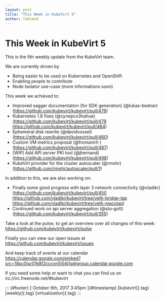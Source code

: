 ```yaml
---
layout: post
title: "This Week in KubeVirt 5"
author: fabiand
---
```



This Week in KubeVirt 5
=======================

This is the fith weekly update from the KubeVirt team.

We are currently driven by

-   Being easier to be used on Kubernetes and OpenShift
-   Enabling people to contribute
-   Node Isolator use-case (more informations soon)

This week we achieved to:

-   Improved sagger documentation (for SDK generation) (\@lukas-bednar)
    (<https://github.com/kubevirt/kubevirt/pull/476>)
-   Kubernetes 1.8 fixes (\@cynepco3hahue)
    (<https://github.com/kubevirt/kubevirt/pull/479>
    <https://github.com/kubevirt/kubevirt/pull/484>)
-   Ephemeral disk rewrite (\@davidvossel)
    (<https://github.com/kubevirt/kubevirt/pull/460>)
-   Custom VM metrics proposal (\@fromanirh )
    (<https://github.com/kubevirt/kubevirt/pull/487>)
-   \[WIP\] Add API server PKI tool (\@jhernand)
    (<https://github.com/kubevirt/kubevirt/pull/498>)
-   KubeVirt provider for the cluster autoscaler (\@rmohr)
    (<https://github.com/rmohr/autoscaler/pull/1>)

In addition to this, we are also working on:

-   Finally some good progress with layer 3 network connectivity
    (\@vladikr) (<https://github.com/kubevirt/kubevirt/pull/450>
    <https://github.com/vladikr/kubevirt/tree/veth-bridge-tap>
    <https://github.com/vladikr/kubevirt/tree/veth-macvtap>)
-   Continued work on api server aggregation (\@stu-gott)
    (<https://github.com/kubevirt/kubevirt/pull/355>)

Take a look at the pulse, to get an overview over all changes of this
week: <https://github.com/kubevirt/kubevirt/pulse>

Finally you can view our open issues at
<https://github.com/kubevirt/kubevirt/issues>

And keep track of events at our calendar
<https://calendar.google.com/embed?src=18pc0jur01k8f2cccvn5j04j1g@group.calendar.google.com>

If you need some help or want to chat you can find us on
irc://irc.freenode.net/\#kubevirt

::: {#footer}
[ October 6th, 2017 3:45pm ]{#timestamp} [kubevirt]{.tag} [weekly]{.tag}
[virtualization]{.tag}
:::
